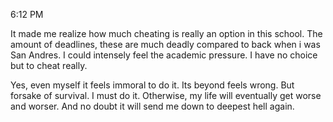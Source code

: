 6:12 PM

It made me realize how much cheating is really an option in this school. The amount of deadlines, these are much deadly compared to back when i was San Andres. I could intensely feel the academic pressure. I have no choice but to cheat really.

Yes, even myself it feels immoral to do it. Its beyond feels wrong. But forsake of survival. I must do it.
Otherwise, my life will eventually get worse and worser. And no doubt it will send me down to deepest hell again.